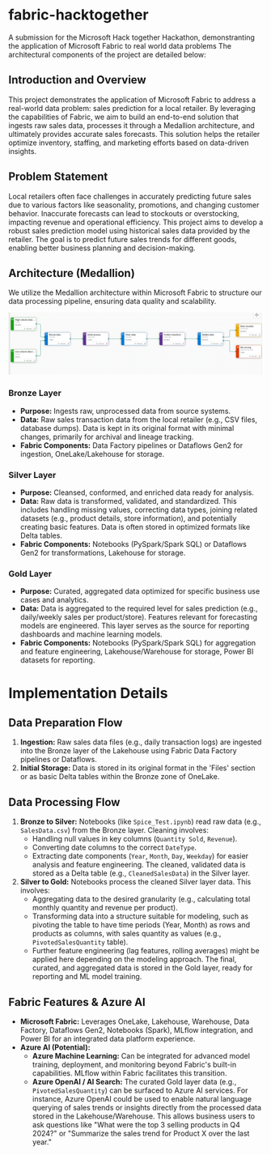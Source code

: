 # fabric-hacktogether
A submission for the Microsoft Hack together Hackathon, demonstranting the application of Microsoft Fabric to real world data problems
The architectural components of the project are detailed below:

## Introduction and Overview

This project demonstrates the application of Microsoft Fabric to address a real-world data problem: sales prediction for a local retailer. By leveraging the capabilities of Fabric, we aim to build an end-to-end solution that ingests raw sales data, processes it through a Medallion architecture, and ultimately provides accurate sales forecasts. This solution helps the retailer optimize inventory, staffing, and marketing efforts based on data-driven insights.

## Problem Statement

Local retailers often face challenges in accurately predicting future sales due to various factors like seasonality, promotions, and changing customer behavior. Inaccurate forecasts can lead to stockouts or overstocking, impacting revenue and operational efficiency. This project aims to develop a robust sales prediction model using historical sales data provided by the retailer. The goal is to predict future sales trends for different goods, enabling better business planning and decision-making.

## Architecture (Medallion)

We utilize the Medallion architecture within Microsoft Fabric to structure our data processing pipeline, ensuring data quality and scalability.

![Medallion Architecture](image.png)

### Bronze Layer

*   **Purpose:** Ingests raw, unprocessed data from source systems.
*   **Data:** Raw sales transaction data from the local retailer (e.g., CSV files, database dumps). Data is kept in its original format with minimal changes, primarily for archival and lineage tracking.
*   **Fabric Components:** Data Factory pipelines or Dataflows Gen2 for ingestion, OneLake/Lakehouse for storage.

### Silver Layer

*   **Purpose:** Cleansed, conformed, and enriched data ready for analysis.
*   **Data:** Raw data is transformed, validated, and standardized. This includes handling missing values, correcting data types, joining related datasets (e.g., product details, store information), and potentially creating basic features. Data is often stored in optimized formats like Delta tables.
*   **Fabric Components:** Notebooks (PySpark/Spark SQL) or Dataflows Gen2 for transformations, Lakehouse for storage.

### Gold Layer

*   **Purpose:** Curated, aggregated data optimized for specific business use cases and analytics.
*   **Data:** Data is aggregated to the required level for sales prediction (e.g., daily/weekly sales per product/store). Features relevant for forecasting models are engineered. This layer serves as the source for reporting dashboards and machine learning models.
*   **Fabric Components:** Notebooks (PySpark/Spark SQL) for aggregation and feature engineering, Lakehouse/Warehouse for storage, Power BI datasets for reporting.

# Implementation Details

## Data Preparation Flow

1.  **Ingestion:** Raw sales data files (e.g., daily transaction logs) are ingested into the Bronze layer of the Lakehouse using Fabric Data Factory pipelines or Dataflows.
2.  **Initial Storage:** Data is stored in its original format in the 'Files' section or as basic Delta tables within the Bronze zone of OneLake.

## Data Processing Flow

1.  **Bronze to Silver:** Notebooks (like `Spice_Test.ipynb`) read raw data (e.g., `SalesData.csv`) from the Bronze layer. Cleaning involves:
    *   Handling null values in key columns (`Quantity Sold`, `Revenue`).
    *   Converting date columns to the correct `DateType`.
    *   Extracting date components (`Year`, `Month`, `Day`, `Weekday`) for easier analysis and feature engineering.
    The cleaned, validated data is stored as a Delta table (e.g., `CleanedSalesData`) in the Silver layer.
2.  **Silver to Gold:** Notebooks process the cleaned Silver layer data. This involves:
    *   Aggregating data to the desired granularity (e.g., calculating total monthly quantity and revenue per product).
    *   Transforming data into a structure suitable for modeling, such as pivoting the table to have time periods (Year, Month) as rows and products as columns, with sales quantity as values (e.g., `PivotedSalesQuantity` table).
    *   Further feature engineering (lag features, rolling averages) might be applied here depending on the modeling approach.
    The final, curated, and aggregated data is stored in the Gold layer, ready for reporting and ML model training.

## Fabric Features & Azure AI

*   **Microsoft Fabric:** Leverages OneLake, Lakehouse, Warehouse, Data Factory, Dataflows Gen2, Notebooks (Spark), MLflow integration, and Power BI for an integrated data platform experience.
*   **Azure AI (Potential):**
    *   **Azure Machine Learning:** Can be integrated for advanced model training, deployment, and monitoring beyond Fabric's built-in capabilities. MLflow within Fabric facilitates this transition.
    *   **Azure OpenAI / AI Search:** The curated Gold layer data (e.g., `PivotedSalesQuantity`) can be surfaced to Azure AI services. For instance, Azure OpenAI could be used to enable natural language querying of sales trends or insights directly from the processed data stored in the Lakehouse/Warehouse. This allows business users to ask questions like "What were the top 3 selling products in Q4 2024?" or "Summarize the sales trend for Product X over the last year."



